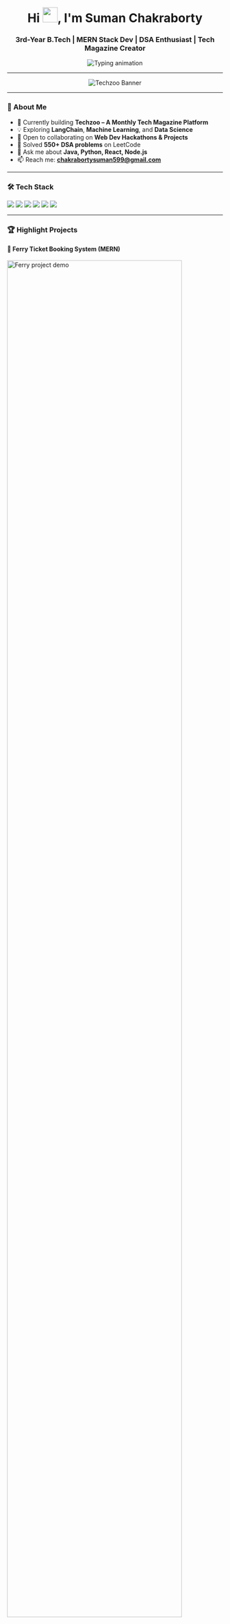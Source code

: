 <h1 align="center">
  Hi <img src="https://media.giphy.com/media/hvRJCLFzcasrR4ia7z/giphy.gif" width="35" />, I'm Suman Chakraborty
</h1>

<h3 align="center">
  3rd-Year B.Tech | MERN Stack Dev | DSA Enthusiast | Tech Magazine Creator
</h3>

<p align="center">
  <img src="https://readme-typing-svg.herokuapp.com?font=Fira+Code&weight=500&size=24&pause=1000&color=F7F7F7&center=true&vCenter=true&width=600&lines=Full+Stack+Developer+%7C+DSA+Enthusiast;Techzoo+Creator+%7C+Open+Source+Contributor;Always+Learning+%F0%9F%93%9A+%7C+Let's+Connect!" alt="Typing animation" />
</p>

---

<!-- 🎨 CUSTOM HEADER BANNER -->
<p align="center">
  <img src="https://raw.githubusercontent.com/suman599/suman599/main/banner-techzoo-purple.png" alt="Techzoo Banner" />
</p>

---

### 🚀 About Me

- 🔭 Currently building **Techzoo – A Monthly Tech Magazine Platform**  
- 💡 Exploring **LangChain**, **Machine Learning**, and **Data Science**  
- 👯 Open to collaborating on **Web Dev Hackathons & Projects**  
- 🧠 Solved **550+ DSA problems** on LeetCode  
- 💬 Ask me about **Java, Python, React, Node.js**  
- 📫 Reach me: **chakrabortysuman599@gmail.com**

---

### 🛠️ Tech Stack

<p align="left">
  <img src="https://img.shields.io/badge/Java-ED8B00?style=for-the-badge&logo=openjdk&logoColor=white"/>
  <img src="https://img.shields.io/badge/Python-3776AB?style=for-the-badge&logo=python&logoColor=white"/>
  <img src="https://img.shields.io/badge/React-20232A?style=for-the-badge&logo=react&logoColor=61DAFB"/>
  <img src="https://img.shields.io/badge/Node.js-339933?style=for-the-badge&logo=nodedotjs&logoColor=white"/>
  <img src="https://img.shields.io/badge/Express.js-000?style=for-the-badge&logo=express&logoColor=white"/>
  <img src="https://img.shields.io/badge/MongoDB-47A248?style=for-the-badge&logo=mongodb&logoColor=white"/>
</p>

---



### 🏆 Highlight Projects

#### 🚢 Ferry Ticket Booking System (MERN)
<p>
  <img src="https://github.com/suman599/ferry-booking-app/assets/demo.gif" width="90%" alt="Ferry project demo"/>
</p>

#### 📰 Techzoo – Magazine Web App
<p>
  <img src="https://github.com/suman599/techzoo/assets/demo.gif" width="90%" alt="Techzoo demo"/>
</p>

---

### 📈 GitHub Stats

<p align="center">
  <img src="https://github-readme-streak-stats.herokuapp.com?user=suman599&theme=radical" alt="GitHub Streak"/>
  <br/><br/>
  <img src="https://github-readme-stats.vercel.app/api/top-langs/?username=suman599&layout=compact&theme=radical"/>
</p>

---

### 🤝 Connect With Me

<p align="left">
  <a href="https://www.linkedin.com/in/suman-chakraborty-8a1535254/" target="_blank">
    <img src="https://img.shields.io/badge/LinkedIn-blue?style=for-the-badge&logo=linkedin&logoColor=white" />
  </a>
  <a href="mailto:chakrabortysuman599@gmail.com">
    <img src="https://img.shields.io/badge/Gmail-red?style=for-the-badge&logo=gmail&logoColor=white" />
  </a>
</p>

---

> _"Build consistently. Learn fearlessly. Share generously."_ 🚀
